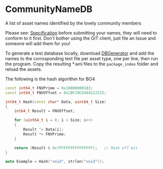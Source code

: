 # CommunityNameDB
A list of asset names identified by the lovely community members

Please see: [Specification](https://github.com/dtzxporter/CommunityNameDB/blob/master/spec.md) before submitting your names, they will need to conform to it first. Don't bother using the GIT client, just file an Issue and someone will add them for you!

To generate a test database locally, download [DBGenerator](https://mega.nz/#!tZ5THDKY!jQdvzawOYyLvP3n0Gx9g8PpkwsvFMWjEV9zYt004_70) and add the names to the corrosponding text file per asset type, one per line, then run the program. Copy the resulting *.wni files to the `package_index` folder and reload the assets.

The following is the hash algorithm for BO4

```cpp
const int64_t FNVPrime = 0x100000001B3;
const int64_t FNVOffset = 0xCBF29CE484222325;

int64_t Hash(const char* Data, uint64_t Size)
{
    int64_t Result = FNVOffset;

    for (uint64_t i = 0; i < Size; i++)
    {
        Result ^= Data[i];
        Result *= FNVPrime;
    }

    return (Result & 0x7FFFFFFFFFFFFFFF);   // Mask off bit
}

auto Example = Hash("void", strlen("void"));
```
